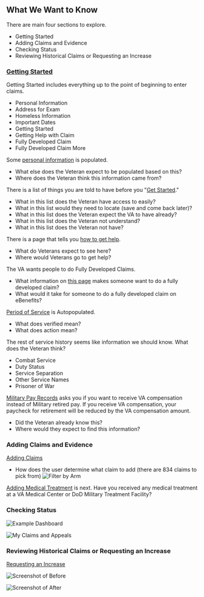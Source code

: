 ## What We Want to Know

There are main four sections to explore. 

- Getting Started
- Adding Claims and Evidence
- Checking Status
- Reviewing Historical Claims or Requesting an Increase

### [Getting Started](https://github.com/department-of-veterans-affairs/va.gov-team/blob/master/products/disability/526ez/research/sep-2017/screenshots/personalinformation.png)

Getting Started includes everything up to the point of beginning to enter claims.

- Personal Information
- Address for Exam
- Homeless Information
- Important Dates
- Getting Started
- Getting Help with Claim
- Fully Developed Claim
- Fully Developed Claim More

Some [personal information](https://github.com/department-of-veterans-affairs/va.gov-team/blob/master/products/disability/526ez/research/sep-2017/screenshots/personalinformation.png) is populated. 
- What else does the Veteran expect to be populated based on this?
- Where does the Veteran think this information came from?

There is a list of things you are told to have before you "[Get Started](https://github.com/department-of-veterans-affairs/va.gov-team/blob/master/products/disability/526ez/research/sep-2017/screenshots/gettingstarted.png)."
- What in this list does the Veteran have access to easily?
- What in this list would they need to locate (save and come back later)?
- What in this list does the Veteran expect the VA to have already?
- What in this list does the Veteran not understand?
- What in this list does the Veteran not have?

There is a page that tells you [how to get help](https://github.com/department-of-veterans-affairs/va.gov-team/blob/master/products/disability/526ez/research/sep-2017/screenshots/gettinghelp.png).
- What do Veterans expect to see here?
- Where would Veterans go to get help?

The VA wants people to do Fully Developed Claims. 
- What information on [this page](https://github.com/department-of-veterans-affairs/va.gov-team/blob/master/products/disability/526ez/research/sep-2017/screenshots/fullydevelopedclaim.png) makes someone want to do a fully developed claim?
- What would it take for someone to do a fully developed claim on eBenefits?

[Period of Service](https://github.com/department-of-veterans-affairs/va.gov-team/blob/master/products/disability/526ez/research/sep-2017/screenshots/periodofservicefilled.png) is Autopopulated.
- What does verified mean?
- What does action mean?

The rest of service history seems like information we should know. What does the Veteran think?
- Combat Service
- Duty Status
- Service Separation
- Other Service Names
- Prisoner of War

[Military Pay Records]() asks you if you want to receive VA compensation instead of Military retired pay. If you receive VA compensation, your paycheck for retirement will be reduced by the VA compensation amount.
- Did the Veteran already know this? 
- Where would they expect to find this information? 

### Adding Claims and Evidence

[Adding Claims](https://github.com/department-of-veterans-affairs/va.gov-team/blob/master/products/disability/526ez/research/sep-2017/screenshots/yourdisabilityclaims.png)
- How does the user determine what claim to add (there are 834 claims to pick from)
![Filter by Arm](https://github.com/department-of-veterans-affairs/va.gov-team/blob/master/products/disability/526ez/research/sep-2017/screenshots/disabilitylist-filtered-arm.png)

[Adding Medical Treatment]() is next. Have you received any medical treatment at a VA Medical Center or DoD Military Treatment Facility?


### Checking Status

![Example Dashboard](https://github.com/department-of-veterans-affairs/va.gov-team/blob/master/products/disability/526ez/research/sep-2017/screenshots/example-of-status-dashboard.png)

![My Claims and Appeals](https://github.com/department-of-veterans-affairs/va.gov-team/blob/master/products/disability/526ez/research/sep-2017/screenshots/my-claims-and-appeals.png)

### Reviewing Historical Claims or Requesting an Increase

[Requesting an Increase](https://github.com/department-of-veterans-affairs/va.gov-team/blob/master/products/disability/526ez/research/sep-2017/screenshots/yourdisabilityclaims.png)

![Screenshot of Before](https://github.com/department-of-veterans-affairs/va.gov-team/blob/master/products/disability/526ez/research/sep-2017/screenshots/yourdisabilityclaimsrequest-increase.png)

![Screenshot of After](https://github.com/department-of-veterans-affairs/va.gov-team/blob/master/products/disability/526ez/research/sep-2017/screenshots/yourdisabilityclaimsrequest-increase-done.png)

